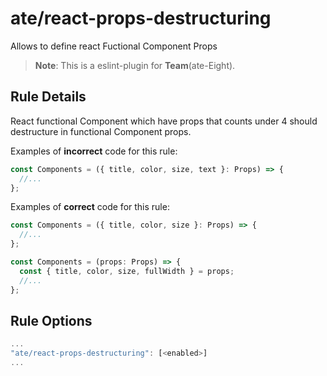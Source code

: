 # ate/react-props-destructuring

<!-- end auto-generated rule header -->

Allows to define react Fuctional Component Props

> **Note**: This is a eslint-plugin for **Team**(ate-Eight).

## Rule Details

React functional Component which have props that counts under 4 should destructure in functional Component props.

Examples of **incorrect** code for this rule:

```jsx
const Components = ({ title, color, size, text }: Props) => {
  //...
};
```

Examples of **correct** code for this rule:

```jsx
const Components = ({ title, color, size }: Props) => {
  //...
};
```

```jsx
const Components = (props: Props) => {
  const { title, color, size, fullWidth } = props;
  //...
};
```

## Rule Options

```js
...
"ate/react-props-destructuring": [<enabled>]
...
```
